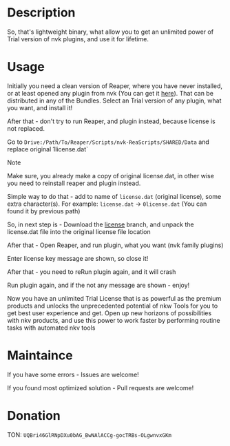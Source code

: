 # Description

So, that's lightweight binary, what allow you to get an unlimited power of Trial version of nvk plugins, and use it for lifetime.

# Usage

Initially you need a clean version of Reaper, where you have never installed, or at least opened any plugin from nvk (You can get it [here](https://nvk.tools/)). That can be distributed in any of the Bundles. Select an Trial version of any plugin, what you want, and install it!

After that - don't try to run Reaper, and plugin instead, because license is not replaced.

Go to `Drive:/Path/To/Reaper/Scripts/nvk-ReaScripts/SHARED/Data` and replace original 1license.dat`

> [!NOTE]
> Make sure, you already make a copy of original license.dat, in other wise you need to reinstall reaper and plugin instead.
>
>Simple way to do that - add to name of `license.dat` (original license), some extra character(s). For example: `license.dat` -> `0license.dat` (You can found it by previous path)

So, in next step is - Download the [license]() branch, and unpack the license.dat file into the original license file location

After that - Open Reaper, and run plugin, what you want (nvk family plugins)

Enter license key message are shown, so close it!

After that - you need to reRun plugin again, and it will crash

Run plugin again, and if the not any message are shown - enjoy!

Now you have an unlimited Trial License that is as powerful as the premium products and unlocks the unprecedented potential of nkw Tools for you to get best user experience and get. Open up new horizons of possibilities with nkv products, and use this power to work faster by performing routine tasks with automated nkv tools

# Maintaince

If you have some errors - Issues are welcome!

If you found most optimized solution - Pull requests are welcome!

# Donation

TON: `UQBri46GlRNpDXu0bAG_BwNAlACCg-gocTRBs-OLgwnvxGKm`